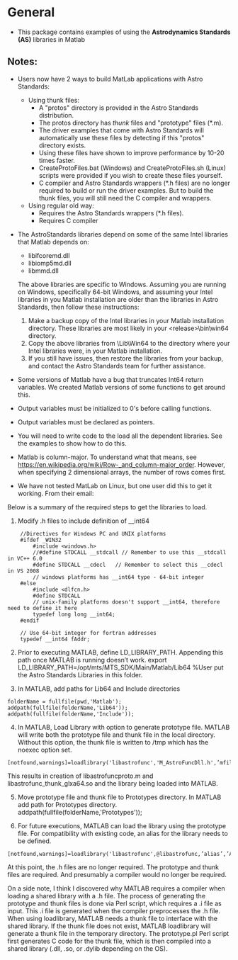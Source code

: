 # General
- This package contains examples of using the **Astrodynamics Standards (AS)** libraries in Matlab

## Notes:
- Users now have 2 ways to build MatLab applications with Astro Standards:
	- Using thunk files:
		- A "protos" directory is provided in the Astro Standards distribution.
		- The protos directory has *thunk* files and "prototype" files (*.m).
		- The driver examples that come with Astro Standards will automatically use these files 
		  by detecting if this "protos" directory exists.
		- Using these files have shown to improve performance by 10-20 times faster.
		- CreateProtoFiles.bat (Windows) and CreateProtoFiles.sh (Linux) scripts were provided if you
          wish to create these files yourself.
		- C compiler and Astro Standards wrappers (*.h files) are no longer required to build
		  or run the driver examples.  But to build the thunk files, you will still need the C
		  compiler and wrappers.
	- Using regular old way:
		- Requires the Astro Standards wrappers (*.h files).
		- Requires C compiler
- The AstroStandards libraries depend on some of the same Intel libraries that Matlab depends on:

     - libifcoremd.dll
	 - libiomp5md.dll
	 - libmmd.dll
	 
  The above libraries are specific to Windows.  Assuming you are running on Windows, specifically
  64-bit Windows, and assuming your Intel libraries in you Matlab installation are older than the
  libraries in Astro Standards, then follow these instructions:
  
  1.  Make a backup copy of the Intel libraries in your Matlab installation directory.
      These libraries are most likely in your <MATLAB>\<release>\bin\win64 directory.
  2.  Copy the above libraries from <Astro Standards installation>\Lib\Win64 to the directory
      where your Intel libraries were, in your Matlab installation.
  3.  If you still have issues, then restore the libraries from your backup, and contact the
      Astro Standards team for further assistance.
  
- Some versions of Matlab have a bug that truncates Int64 return variables.  We created
  Matlab versions of some functions to get around this.
  
- Output variables must be initialized to 0's before calling functions.
- Output variables must be declared as pointers.

- You will need to write code to the load all the dependent libraries.  See the examples
  to show how to do this.
  
- Matlab is column-major.  To understand what that means, see https://en.wikipedia.org/wiki/Row-_and_column-major_order.
  However, when specifying 2 dimensional arrays, the number of rows comes first.

- We have not tested MatLab on Linux, but one user did this to get it working.  From their email:

Below is a summary of the required steps to get the libraries to load.

1.	Modify .h files to include definition of __int64
```
	//Directives for Windows PC and UNIX platforms
	#ifdef _WIN32
		#include <windows.h>
		//#define STDCALL __stdcall // Remember to use this __stdcall in VC++ 6.0
		#define STDCALL __cdecl   // Remember to select this __cdecl in VS 2008
		// windows platforms has __int64 type - 64-bit integer
	#else
		#include <dlfcn.h>
		#define STDCALL 
		// unix-family platforms doesn't support __int64, therefore need to define it here
		typedef long long __int64;
	#endif

	// Use 64-bit integer for fortran addresses
	typedef __int64 fAddr;
```

2.	Prior to executing MATLAB, define LD_LIBRARY_PATH. Appending this path once MATLAB is running doesn’t work.
export LD_LIBRARY_PATH=/opt/mts/MTS_SDK/Main/Matlab/Lib64 %User put the Astro Standards Libraries in this folder.

3.	In MATLAB, add paths for Lib64 and Include directories
```
folderName = fullfile(pwd,'Matlab');
addpath(fullfile(folderName,'Lib64'));
addpath(fullfile(folderName,'Include'));   
```

4.	In MATLAB, Load Library with option to generate prototype file. MATLAB will write both the prototype file and thunk file in the local directory. Without this option, the thunk file is written to /tmp which has the noexec option set.
```
[notfound,warnings]=loadlibrary('libastrofunc','M_AstroFuncDll.h',’mfilename’,’libastrofuncproto’)
```

This results in creation of libastrofuncproto.m and libastrofunc_thunk_glxa64.so and the library being loaded into MATLAB.
	
5.	Move prototype file and thunk file to Prototypes directory. In MATLAB add path for Prototypes directory.
addpath(fullfile(folderName,'Prototypes'));

6.	For future executions, MATLAB can load the library using the prototype file. For compatibility with existing code, an alias for the library needs to be defined.
```
[notfound,warnings]=loadlibrary('libastrofunc',@libastrofunc,’alias’,’AstroFunc’)
```
At this point, the .h files are no longer required. The prototype and thunk files are required. And presumably a compiler would no longer be required.

On a side note, I think I discovered why MATLAB requires a compiler when loading a shared library with a .h file. The process of generating the prototype and thunk files is done via Perl script, which requires a .i file as input. This .i file is generated when the compiler preprocesses the .h file. When using loadlibrary, MATLAB needs a thunk file to interface with the shared library. If the thunk file does not exist, MATLAB loadlibrary will generate a thunk file in the temporary directory. The prototype.pl Perl script first generates C code for the thunk file, which is then compiled into a shared library (.dll, .so, or .dylib depending on the OS).
